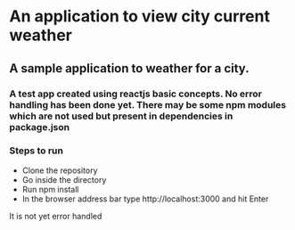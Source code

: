 An application to view city current weather
===================

A sample application to weather for a city.
-------------------------------------------

### A test app created using reactjs basic concepts. No error handling has been done yet. There may be some npm modules which are not used but present in dependencies in package.json

### Steps to run  

  * Clone the repository
  * Go inside the directory
  * Run npm install
  * In the browser address bar type http://localhost:3000 and hit Enter
  
It is not yet error handled
